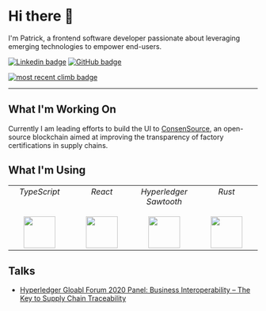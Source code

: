 # Hi there 👋

I'm Patrick, a frontend software developer passionate about leveraging emerging technologies to empower end-users.

[![Linkedin badge](https://img.shields.io/badge/-Connect-blue?style=flat-square&logo=Linkedin&logoColor=white)](https://www.linkedin.com/in/patrick-erichsen-ba36b6a4/)
[![GitHub badge](https://img.shields.io/github/followers/Patrick-Erichsen?label=follow&style=social)](https://github.com/Patrick-Erichsen)

[![most recent climb badge](https://img.shields.io/endpoint?url=https://su6nnbn0dk.execute-api.us-east-1.amazonaws.com/prod/getMountainProjectBadge?email=erich016@umn.edu)](https://www.mountainproject.com/user/200577529/patrick-erichsen)

<hr>

## What I'm Working On

Currently I am leading efforts to build the UI to [ConsenSource](consensource.io), an open-source blockchain aimed at improving the transparency of factory certifications in supply chains. 

## What I'm Using

<table>
  <tbody>
    <tr valign="top">
      <td width="25%" align="center">
        <span><i>TypeScript</i></span><br><br><br>
        <img height="64px" src="https://cdn.svgporn.com/logos/typescript-icon.svg">
      </td>
      <td width="25%" align="center">
        <span><i>React</i></span><br><br><br>
        <img height="64px" src="https://cdn.svgporn.com/logos/react.svg">
      </td>
      <td width="25%" align="center">
        <span><i>Hyperledger Sawtooth</i></span><br><br>
        <img height="64px" src="https://svgshare.com/i/PaS.svg">
      </td>
      <td width="25%" align="center">
        <span><i>Rust</i></span><br><br><br>
        <img height="64px" src="https://cdn.svgporn.com/logos/rust.svg">
      </td>
    </tr>
  </tbody>
</table>

## Talks

- [Hyperledger Gloabl Forum 2020 Panel: Business Interoperability – The Key to Supply Chain Traceability](https://www.youtube.com/embed/wqXvqHITsCU)
